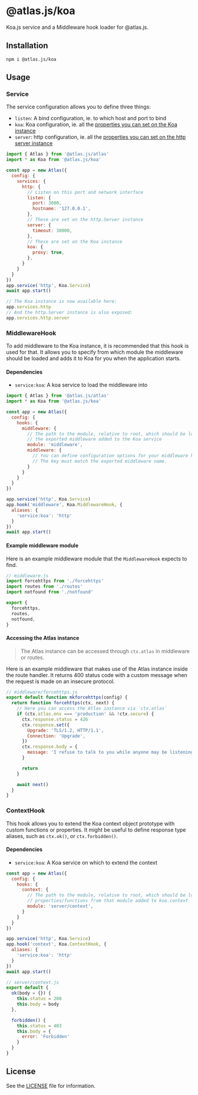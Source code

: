 [koa-settings]: http://koajs.com/#settings
[http-settings]: https://nodejs.org/api/http.html#http_class_http_server


# @atlas.js/koa

Koa.js service and a Middleware hook loader for @atlas.js.

## Installation

`npm i @atlas.js/koa`

## Usage

### Service

The service configuration allows you to define three things:

- `listen`: A bind configuration, ie. to which host and port to bind
- `koa`: Koa configuration, ie. all the [properties you can set on the Koa instance][koa-settings]
- `server`: http configuration, ie. all the [properties you can set on the http server instance][http-settings]

```js
import { Atlas } from '@atlas.js/atlas'
import * as Koa from '@atlas.js/koa'

const app = new Atlas({
  config: {
    services: {
      http: {
        // Listen on this port and network interface
        listen: {
          port: 3000,
          hostname: '127.0.0.1',
        },
        // These are set on the http.Server instance
        server: {
          timeout: 30000,
        },
        // These are set on the Koa instance
        koa: {
          proxy: true,
        },
      }
    }
  }
})
app.service('http', Koa.Service)
await app.start()

// The Koa instance is now available here:
app.services.http
// And the http.Server instance is also exposed:
app.services.http.server
```

### MiddlewareHook

To add middleware to the Koa instance, it is recommended that this hook is used for that. It allows you to specify from which module the middleware should be loaded and adds it to Koa for you when the application starts.

#### Dependencies

- `service:koa`: A koa service to load the middleware into

```js
import { Atlas } from '@atlas.js/atlas'
import * as Koa from '@atlas.js/koa'

const app = new Atlas({
  config: {
    hooks: {
      middleware: {
        // The path to the module, relative to root, which should be loaded and
        // the exported middleware added to the Koa service
        module: 'middleware',
        middleware: {
          // You can define configuration options for your middleware here.
          // The key must match the exported middleware name.
        }
      }
    }
  }
})

app.service('http', Koa.Service)
app.hook('middleware', Koa.MiddlewareHook, {
  aliases: {
    'service:koa': 'http'
  }
})
await app.start()
```

#### Example middleware module

Here is an example middleware module that the `MiddlewareHook` expects to find.

```js
// middleware.js
import forcehttps from './forcehttps'
import routes from './routes'
import notfound from './notfound'

export {
  forcehttps,
  routes,
  notfound,
}
```

#### Accessing the Atlas instance

> The Atlas instance can be accessed through `ctx.atlas` in middleware or routes.

Here is an example middleware that makes use of the Atlas instance inside the route handler. It returns 400 status code with a custom message when the request is made on an insecure protocol.

```js
// middleware/forcehttps.js
export default function mkforcehttps(config) {
  return function forcehttps(ctx, next) {
    // Here you can access the Atlas instance via `ctx.atlas`
    if (ctx.atlas.env === 'production' && !ctx.secure) {
      ctx.response.status = 426
      ctx.response.set({
        Upgrade: 'TLS/1.2, HTTP/1.1',
        Connection: 'Upgrade',
      })
      ctx.response.body = {
        message: 'I refuse to talk to you while anyone may be listening.',
      }

      return
    }

    await next()
  }
}
```

### ContextHook

This hook allows you to extend the Koa context object prototype with custom functions or properties. It might be useful to define response type aliases, such as `ctx.ok()`, or `ctx.forbidden()`.

#### Dependencies

- `service:koa`: A Koa service on which to extend the context

```js
const app = new Atlas({
  config: {
    hooks: {
      context: {
        // The path to the module, relative to root, which should be loaded and
        // properties/functions from that module added to koa.context
        module: 'server/context',
      }
    }
  }
})

app.service('http', Koa.Service)
app.hook('context', Koa.ContextHook, {
  aliases: {
    'service:koa': 'http'
  }
})
await app.start()

// server/context.js
export default {
  ok(body = {}) {
    this.status = 200
    this.body = body
  },

  forbidden() {
    this.status = 403
    this.body = {
      error: 'Forbidden'
    }
  }
}
```

## License

See the [LICENSE](LICENSE) file for information.
